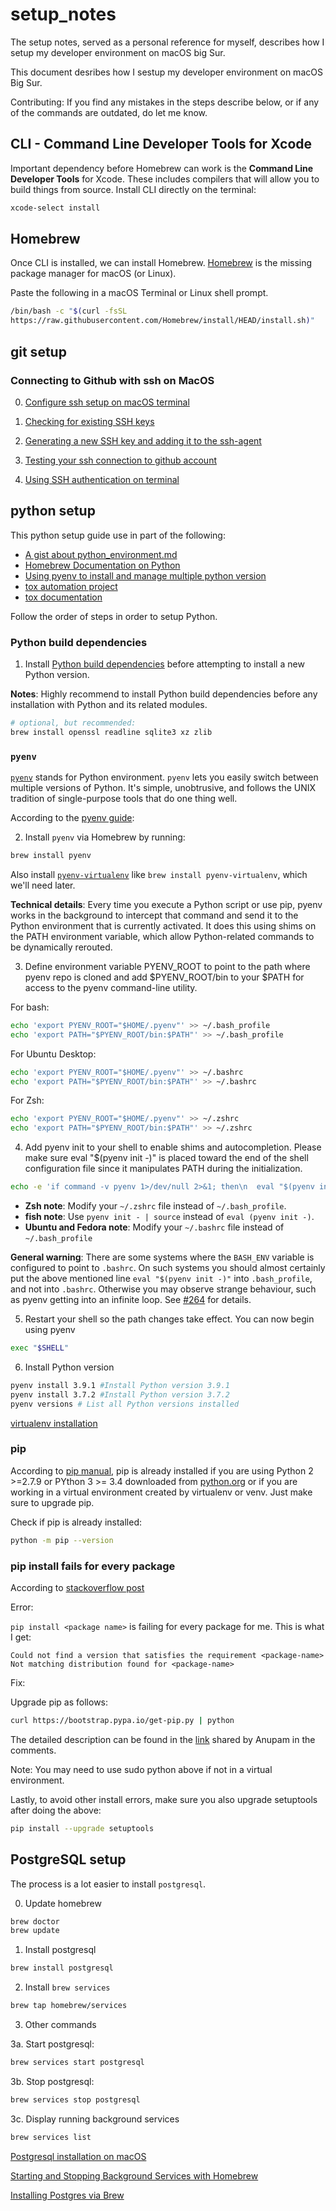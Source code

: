 # setup_notes
The setup notes, served as a personal reference for myself, describes how I setup my developer environment on macOS big
Sur. 

This document desribes how I sestup my developer environment on macOS Big Sur. 

Contributing: If you find any mistakes in the steps describe below, or if any
of the commands are outdated, do let me know. 

## CLI - Command Line Developer Tools for Xcode

Important dependency before Homebrew can work is the **Command Line Developer
Tools** for Xcode. These includes compilers that will allow you to build things
from source. Install CLI directly on the terminal:

```bash
xcode-select install
```

## Homebrew 

Once CLI is installed, we can install Homebrew. [Homebrew](https://brew.sh) is
the missing package manager for macOS (or Linux). 


Paste the following in a macOS Terminal or Linux shell prompt. 
```bash
/bin/bash -c "$(curl -fsSL
https://raw.githubusercontent.com/Homebrew/install/HEAD/install.sh)"
```





## git setup

### Connecting to Github with ssh on MacOS 

0. [Configure ssh setup on macOS terminal](http://kbroman.org/github_tutorial/pages/first_time.html)

1. [Checking for existing SSH keys](https://docs.github.com/en/free-pro-team@latest/github/authenticating-to-github/checking-for-existing-ssh-keys)

2. [Generating a new SSH key and adding it to the ssh-agent](https://docs.github.com/en/free-pro-team@latest/github/authenticating-to-github/generating-a-new-ssh-key-and-adding-it-to-the-ssh-agent)

3. [Testing your ssh connection to github account](https://docs.github.com/en/free-pro-team@latest/github/authenticating-to-github/testing-your-ssh-connection)

4. [Using SSH authentication on terminal](https://gist.github.com/ddeveloperr/1859fd395e7cb5832c59)

## python setup 
This python setup guide use in part of the following:

- [A gist about python_environment.md](https://gist.github.com/wronk/a902185f5f8ed018263d828e1027009b#using-the-workflow)
- [Homebrew Documentation on Python](https://docs.brew.sh/Homebrew-and-Python)
- [Using pyenv to install and manage multiple python
  version](https://anil.io/blog/python/pyenv/using-pyenv-to-install-multiple-python-versions-tox/)
- [tox automation project](https://pypi.org/project/tox/)
- [tox documentation](https://tox.readthedocs.io/en/latest/)


Follow the order of steps in order to setup Python.


### Python build dependencies

1. Install [Python build dependencies](https://github.com/pyenv/pyenv/wiki#suggested-build-environment) before attempting to install a new Python
   version.

**Notes**: Highly recommend to install Python build dependencies before any
installation with Python and its related modules. 

```bash
# optional, but recommended:
brew install openssl readline sqlite3 xz zlib
```


### `pyenv`
[`pyenv`](https://github.com/pyenv/pyenv) stands for Python environment. `pyenv` lets you easily switch between multiple versions of Python. It's simple, unobtrusive, and follows the UNIX tradition of single-purpose tools that do one thing well.

According to the [pyenv guide](https://github.com/pyenv/pyenv#homebrew-on-macos): 

2. Install `pyenv` via Homebrew by running:

```bash
brew install pyenv
````
Also install [`pyenv-virtualenv`](https://github.com/pyenv/pyenv-virtualenv)
like `brew install pyenv-virtualenv`, which we'll need later. 

**Technical details**: Every time you execute a Python script or use pip, pyenv works in the background to intercept that command and send it to the Python environment that is currently activated. It does this using shims on the PATH environment variable, which allow Python-related commands to be dynamically rerouted.


3. Define environment variable PYENV_ROOT to point to the path where pyenv repo is cloned and add $PYENV_ROOT/bin to your $PATH for access to the pyenv command-line utility.

For bash:
```bash
echo 'export PYENV_ROOT="$HOME/.pyenv"' >> ~/.bash_profile
echo 'export PATH="$PYENV_ROOT/bin:$PATH"' >> ~/.bash_profile
```
For Ubuntu Desktop:
```bash
echo 'export PYENV_ROOT="$HOME/.pyenv"' >> ~/.bashrc
echo 'export PATH="$PYENV_ROOT/bin:$PATH"' >> ~/.bashrc
```
For Zsh:
```zsh
echo 'export PYENV_ROOT="$HOME/.pyenv"' >> ~/.zshrc
echo 'export PATH="$PYENV_ROOT/bin:$PATH"' >> ~/.zshrc
````

4. Add pyenv init to your shell to enable shims and autocompletion. Please make sure eval "$(pyenv init -)" is placed toward the end of the shell configuration file since it manipulates PATH during the initialization.

```bash
echo -e 'if command -v pyenv 1>/dev/null 2>&1; then\n  eval "$(pyenv init -)"\nfi' >> ~/.bash_profile
```
- **Zsh note**: Modify your `~/.zshrc` file instead of `~/.bash_profile`.
- **fish note**: Use `pyenv init - | source` instead of `eval (pyenv init -)`.
- **Ubuntu and Fedora note**: Modify your `~/.bashrc` file instead of `~/.bash_profile`

**General warning**: There are some systems where the `BASH_ENV` variable is configured to point to `.bashrc`. On such systems you should almost certainly put the above mentioned line `eval "$(pyenv init -)"` into `.bash_profile`, and not into `.bashrc`. Otherwise you may observe strange behaviour, such as pyenv getting into an infinite loop. See [#264](https://github.com/pyenv/pyenv/issues/264) for details.

5. Restart your shell so the path changes take effect. You can now begin using pyenv
```bash
exec "$SHELL"
```
6. Install Python version

```bash
pyenv install 3.9.1 #Install Python version 3.9.1
pyenv install 3.7.2 #Install Python version 3.7.2
pyenv versions # List all Python versions installed
````


[virtualenv installation](https://virtualenv.pypa.io/en/stable/installation.html)



### pip 
According to [pip manual](https://pip.pypa.io/en/stable/installing/#install-pip), pip is already installed if you are using Python 2 >=2.7.9 or PYthon 3 >= 3.4 downloaded from [python.org](python.org) or if you are working in a virtual environment created by virtualenv or venv. Just make sure to upgrade pip. 


Check if pip is already installed: 
```bash
python -m pip --version 
```

### pip install fails for every package
According to [stackoverflow post](https://stackoverflow.com/questions/49748063/pip-install-fails-for-every-package-could-not-find-a-version-that-satisfies/49748494#49748494)

Error: 

`pip install <package name>` is failing for every package for me. This is what I get:

```
Could not find a version that satisfies the requirement <package-name>
Not matching distribution found for <package-name>
```
Fix: 


Upgrade pip as follows:
```bash
curl https://bootstrap.pypa.io/get-pip.py | python
```

The detailed description can be found in the [link](https://bhch.github.io/posts/2017/04/fix-the-pip-error-couldnt-find-a-version-that-satisfies-the-requirement/) shared by Anupam in the comments.

Note: You may need to use sudo python above if not in a virtual environment.


Lastly, to avoid other install errors, make sure you also upgrade setuptools after doing the above:

```bash
pip install --upgrade setuptools
```



## PostgreSQL setup 

The process is a lot easier to install `postgresql`.

0. Update homebrew 
```bash
brew doctor
brew update
```
1. Install postgresql 
```bash
brew install postgresql
````

2. Install `brew services`
```bash
brew tap homebrew/services
```
3. Other commands

3a. Start postgresql:
```bash
brew services start postgresql
```

3b. Stop postgresql: 
```bash
brew services stop postgresql 
```

3c. Display running background services
```bash
brew services list
```

[Postgresql installation on macOS](https://www.robinwieruch.de/postgres-sql-macos-setup)

[Starting and Stopping Background Services with Homebrew](https://thoughtbot.com/blog/starting-and-stopping-background-services-with-homebrew)

[Installing Postgres via Brew](https://gist.github.com/sgnl/609557ebacd3378f3b72)
